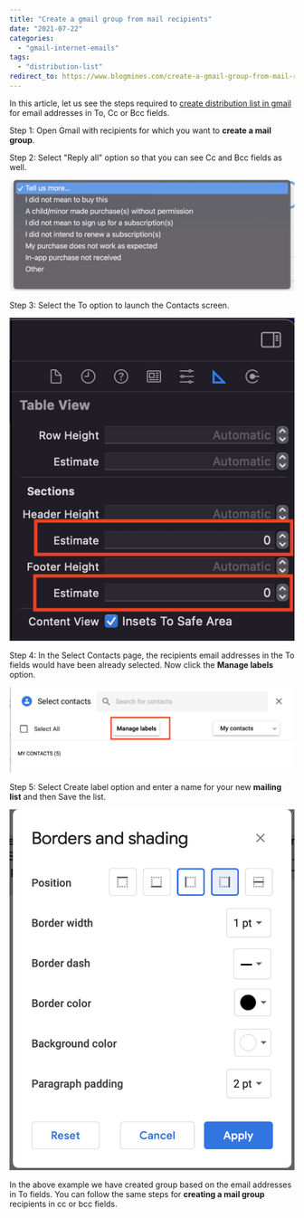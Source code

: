 ```yaml
---
title: "Create a gmail group from mail recipients"
date: "2021-07-22"
categories: 
  - "gmail-internet-emails"
tags: 
  - "distribution-list"
redirect_to: https://www.blogmines.com/create-a-gmail-group-from-mail-recipients/
---
```


In this article, let us see the steps required to [create distribution list in gmail](https://rshankar.com/create-distribution-list-in-gmail/) for email addresses in To, Cc or Bcc fields.

Step 1: Open Gmail with recipients for which you want to **create a mail group**.

Step 2: Select "Reply all" option so that you can see Cc and Bcc fields as well.

![](/assets/images/image-1.png)

Step 3: Select the To option to launch the Contacts screen.

![](/assets/images/image-2.png)

Step 4: In the Select Contacts page, the recipients email addresses in the To fields would have been already selected. Now click the **Manage labels** option.

![](/assets/images/image-3-1024x307.png)

Step 5: Select Create label option and enter a name for your new **mailing list** and then Save the list.

![](/assets/images/image-5.png)

In the above example we have created group based on the email addresses in To fields. You can follow the same steps for **creating a mail group** recipients in cc or bcc fields.
